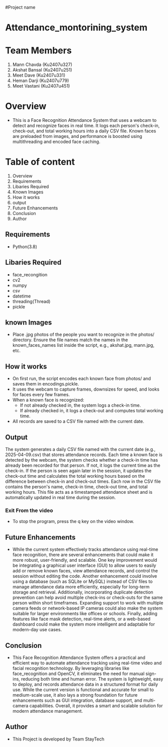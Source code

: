 #Project name
# Attendance_montorining_system
# Team Members
1. Mann Chavda (Ku2407u327)
2. Akshat Bansal (Ku2407u251)
3. Meet Dave (Ku2407u331)
4. Heman Darji (Ku2407u779)
5. Meet Vastani (Ku2407u451)

# Overview
- This is a Face Recognition Attendance System that uses a webcam to detect and recognize faces in real time. It logs each person's check-in, check-out, and total working hours into a daily CSV file. Known faces are preloaded from images, and performance is boosted using multithreading and encoded face caching.

# Table of content
1. Overview
2. Requirements
3. Libaries Required
4. Known Images
5. How it works
6. output
7. Future Enhancements
8. Conclusion
9. Author

## Requirements
 - Python(3.8)

## Libaries Required
- face_recongition
- cv2
- numpy
- csv
- datetime
- threading(Thread)
- pickle

## known Images
- Place .jpg photos of the people you want to recognize in the photos/ directory. Ensure the file names match the names in the known_faces_names list inside the script, e.g., akshat.jpg, mann.jpg, etc.

## How it works
- On first run, the script encodes each known face from photos/ and saves them in encodings.pickle.
- It uses the webcam to capture frames, downsizes for speed, and looks for faces every few frames.
- When a known face is recognized:
  - If not already checked in, the system logs a check-in time.
  - If already checked in, it logs a check-out and computes total working time.
- All records are saved to a CSV file named with the current date.

## Output
The system generates a daily CSV file named with the current date (e.g., 2025-04-09.csv) that stores attendance records. Each time a known face is detected by the webcam, the system checks whether a check-in time has already been recorded for that person. If not, it logs the current time as the check-in. If the person is seen again later in the session, it updates the check-out time and calculates the total working hours based on the difference between check-in and check-out times. Each row in the CSV file contains the person's name, check-in time, check-out time, and total working hours. This file acts as a timestamped attendance sheet and is automatically updated in real time during the session.

### Exit From the video
 - To stop the program, press the q key on the video window.
   
## Future Enhancements
- While the current system effectively tracks attendance using real-time face recognition, there are several enhancements that could make it more robust, user-friendly, and scalable. One key improvement would be integrating a graphical user interface (GUI) to allow users to easily add or remove known faces, view attendance records, and control the session without editing the code. Another enhancement could involve using a database (such as SQLite or MySQL) instead of CSV files to manage attendance data more efficiently, especially for long-term storage and retrieval. Additionally, incorporating duplicate detection prevention can help avoid multiple check-ins or check-outs for the same person within short timeframes. Expanding support to work with multiple camera feeds or network-based IP cameras could also make the system suitable for larger environments like offices or schools. Finally, adding features like face mask detection, real-time alerts, or a web-based dashboard could make the system more intelligent and adaptable for modern-day use cases.

## Conclusion
- This Face Recognition Attendance System offers a practical and efficient way to automate attendance tracking using real-time video and facial recognition technology. By leveraging libraries like face_recognition and OpenCV, it eliminates the need for manual sign-ins, reducing both time and human error. The system is lightweight, easy to deploy, and records attendance data in a structured format for daily use. While the current version is functional and accurate for small to medium-scale use, it also lays a strong foundation for future enhancements such as GUI integration, database support, and multi-camera capabilities. Overall, it provides a smart and scalable solution for modern attendance management.

## Author
- This Project is developed by Team StayTech
 
